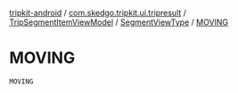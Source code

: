 [tripkit-android](../../../index.md) / [com.skedgo.tripkit.ui.tripresult](../../index.md) / [TripSegmentItemViewModel](../index.md) / [SegmentViewType](index.md) / [MOVING](./-m-o-v-i-n-g.md)

# MOVING

`MOVING`